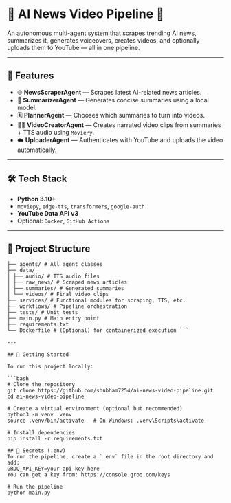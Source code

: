 # 📰 AI News Video Pipeline 🎥

An autonomous multi-agent system that scrapes trending AI news, summarizes it, generates voiceovers, creates videos, and optionally uploads them to YouTube — all in one pipeline.

---

## 📌 Features

- 🌐 **NewsScraperAgent** — Scrapes latest AI-related news articles.
- 🧠 **SummarizerAgent** — Generates concise summaries using a local model.
- 🗓 **PlannerAgent** — Chooses which summaries to turn into videos.
- 🧑‍💻 **VideoCreatorAgent** — Creates narrated video clips from summaries + TTS audio using `MoviePy`.
- ☁️ **UploaderAgent** — Authenticates with YouTube and uploads the video automatically.

---

## 🛠 Tech Stack

- **Python 3.10+**
- `moviepy`, `edge-tts`, `transformers`, `google-auth`
- **YouTube Data API v3**
- Optional: `Docker`, `GitHub Actions`

---

## 🧩 Project Structure
``` ai-news-video-pipeline/
├── agents/ # All agent classes
├── data/
│ ├── audio/ # TTS audio files
│ ├── raw_news/ # Scraped news articles
│ ├── summaries/ # Generated summaries
│ └── videos/ # Final video clips
├── services/ # Functional modules for scraping, TTS, etc.
├── workflows/ # Pipeline orchestration
├── tests/ # Unit tests
├── main.py # Main entry point
├── requirements.txt
└── Dockerfile # (Optional) for containerized execution ```

---

## 🚀 Getting Started

To run this project locally:

```bash
# Clone the repository
git clone https://github.com/shubham7254/ai-news-video-pipeline.git
cd ai-news-video-pipeline

# Create a virtual environment (optional but recommended)
python3 -m venv .venv
source .venv/bin/activate   # On Windows: .venv\Scripts\activate

# Install dependencies
pip install -r requirements.txt

## 🔐 Secrets (.env)
To run the pipeline, create a `.env` file in the root directory and add:
GROQ_API_KEY=your-api-key-here
You can get a key from: https://console.groq.com/keys

# Run the pipeline
python main.py
